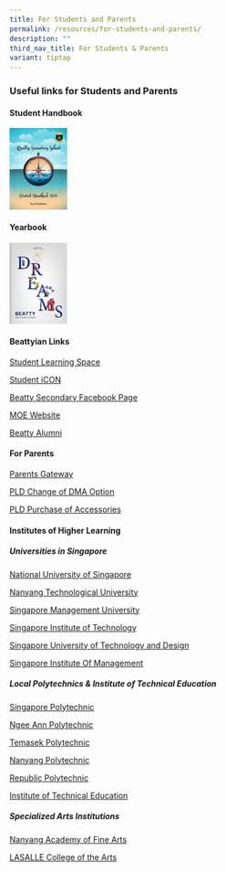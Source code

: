 ```yaml
---
title: For Students and Parents
permalink: /resources/for-students-and-parents/
description: ""
third_nav_title: For Students & Parents
variant: tiptap
---
```

<h3><strong>Useful links for Students and Parents</strong></h3>
<h4><strong>Student Handbook</strong></h4><a class="isomer-image-wrapper" href="https://drive.google.com/file/d/1Skv_JBejyD_2_mt5hDj5MzHgt0Cl4yS4/view"><img style="width: 20%;" height="auto" width="100%" alt="2025 Handbook" src="/images/Student_Handbook_2025.png"></a>
<h4><strong>Yearbook</strong></h4><a class="isomer-image-wrapper" href="https://go.gov.sg/btyyb24"><img style="width: 20%;" height="auto" width="100%" alt="YearBook" src="/images/YearBook.png"></a>
<h4><strong>Beattyian Links</strong></h4>
<p></p>
<p><a href="https://vle.learning.moe.edu.sg/login" rel="noopener noreferrer nofollow" target="_blank">Student Learning Space</a>
</p>
<p></p>
<p><a href="https://workspace.google.com/dashboard" rel="noopener noreferrer nofollow" target="_blank">Student iCON</a>
</p>
<p></p>
<p><a href="https://www.facebook.com/Beatty-Secondary-School-Non-Vi-Sed-Arte-336733456925160/" rel="noopener noreferrer nofollow" target="_blank">Beatty Secondary Facebook Page</a>
</p>
<p></p>
<p><a href="https://www.moe.gov.sg/" rel="noopener noreferrer nofollow" target="_blank">MOE Website</a>
</p>
<p></p>
<p><a href="https://beattysec.moe.edu.sg/achievements/our-illustrious-alumni" rel="noopener noreferrer nofollow" target="_blank">Beatty Alumni</a>
</p>
<h4><strong>For Parents</strong></h4>
<p></p>
<p><a href="https://beattysec.moe.edu.sg/useful-links/useful-links-for-students-n-parents/parents-gateway" rel="noopener noreferrer nofollow" target="_blank">Parents Gateway</a>
</p>
<p></p>
<p><a href="https://go.gov.sg/btysschangeofoptionsdma2023" rel="noopener noreferrer nofollow" target="_blank">PLD Change of DMA Option</a>
</p>
<p></p>
<p><a href="https://www.asiapac.com.sg/pld-apple/account/login" rel="noopener noreferrer nofollow" target="_blank">PLD Purchase of Accessories</a>
</p>
<h4><strong>Institutes of Higher Learning</strong></h4>
<h5><strong>Universities in Singapore</strong></h5>
<p></p>
<p></p>
<p><a href="http://nus.edu.sg/" rel="noopener noreferrer nofollow" target="_blank">National University of Singapore</a>
</p>
<p></p>
<p><a href="https://www.ntu.edu.sg/Pages/home.aspx" rel="noopener noreferrer nofollow" target="_blank">Nanyang Technological University</a>
</p>
<p></p>
<p><a href="https://www.smu.edu.sg/" rel="noopener noreferrer nofollow" target="_blank">Singapore Management University</a>
</p>
<p></p>
<p><a href="https://www.singaporetech.edu.sg/" rel="noopener noreferrer nofollow" target="_blank">Singapore Institute of Technology</a>
</p>
<p></p>
<p><a href="https://www.sutd.edu.sg/" rel="noopener noreferrer nofollow" target="_blank">Singapore University of Technology and Design</a>
</p>
<p></p>
<p><a href="http://www.sim.edu.sg/Pages/index.aspx" rel="noopener noreferrer nofollow" target="_blank">Singapore Institute Of Management</a>
</p>
<h5><strong>Local Polytechnics &amp; Institute of Technical Education</strong></h5>
<p></p>
<p><a href="https://www.sp.edu.sg/" rel="noopener noreferrer nofollow" target="_blank">Singapore Polytechnic</a>
</p>
<p></p>
<p><a href="https://www.np.edu.sg/Pages/default.aspx" rel="noopener noreferrer nofollow" target="_blank">Ngee Ann Polytechnic</a>
</p>
<p></p>
<p><a href="https://www.tp.edu.sg/" rel="noopener noreferrer nofollow" target="_blank">Temasek Polytechnic</a>
</p>
<p></p>
<p><a href="https://www.nyp.edu.sg/" rel="noopener noreferrer nofollow" target="_blank">Nanyang Polytechnic</a>
</p>
<p></p>
<p><a href="https://www.rp.edu.sg/" rel="noopener noreferrer nofollow" target="_blank">Republic Polytechnic</a>
</p>
<p></p>
<p><a href="https://www.ite.edu.sg/" rel="noopener noreferrer nofollow" target="_blank">Institute of Technical Education</a>
</p>
<h5><strong>Specialized Arts Institutions</strong></h5>
<p></p>
<p><a href="https://www.nafa.edu.sg/" rel="noopener noreferrer nofollow" target="_blank">Nanyang Academy of Fine Arts</a>
</p>
<p></p>
<p><a href="https://www.lasalle.edu.sg/" rel="noopener noreferrer nofollow" target="_blank">LASALLE College of the Arts</a>
</p>